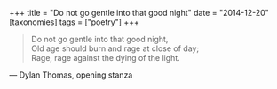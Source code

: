 +++
title = "Do not go gentle into that good night"
date = "2014-12-20"
[taxonomies]
tags = ["poetry"]
+++

> Do not go gentle into that good night,  
> Old age should burn and rage at close of day;  
> Rage, rage against the dying of the light.

— Dylan Thomas, opening stanza